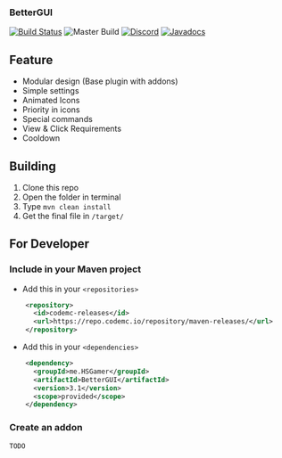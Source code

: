 ### BetterGUI
[![Build Status](https://ci.codemc.io/job/BetterGUI-MC/job/BetterGUI/badge/icon)](https://ci.codemc.io/job/BetterGUI-MC/job/BetterGUI/) ![Master Build](https://github.com/BetterGUI-MC/BetterGUI/workflows/Master%20Build/badge.svg) [![Discord](https://img.shields.io/discord/660795353037144064)](https://discord.gg/9m4GdFD) [![Javadocs](https://img.shields.io/badge/javadocs-link-green)](https://bettergui-mc.github.io/BetterGUI)
## Feature
* Modular design (Base plugin with addons)
* Simple settings
* Animated Icons
* Priority in icons
* Special commands
* View & Click Requirements
* Cooldown
## Building
1. Clone this repo
2. Open the folder in terminal
3. Type `mvn clean install`
4. Get the final file in `/target/`
## For Developer
### Include in your Maven project
* Add this in your `<repositories>`
```xml
    <repository>
      <id>codemc-releases</id>
      <url>https://repo.codemc.io/repository/maven-releases/</url>
    </repository>
```
* Add this in your `<dependencies>`
```xml
    <dependency>
      <groupId>me.HSGamer</groupId>
      <artifactId>BetterGUI</artifactId>
      <version>3.1</version>
      <scope>provided</scope>
    </dependency>
```
### Create an addon
`TODO`
